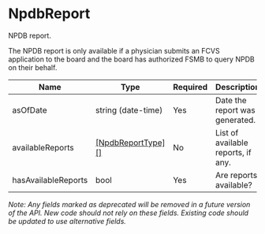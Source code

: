 # NpdbReport

NPDB report.

The NPDB report is only available if a physician submits an FCVS application to the board and the board has authorized FSMB to query NPDB on their behalf.

| Name | Type | Required | Description |
| - | - | - | - |
| asOfDate | string (date-time) | Yes | Date the report was generated. |
| availableReports | [[NpdbReportType][]](npdb-report-type) | No | List of available reports, if any. |
| hasAvailableReports | bool | Yes | Are reports available? |

*Note: Any fields marked as deprecated will be removed in a future version of the API. New code should not rely on these fields. Existing code should be updated to use alternative fields.*
